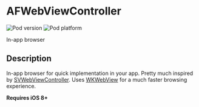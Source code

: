 AFWebViewController
===================
![Pod version](http://img.shields.io/cocoapods/v/AFWebViewController.svg?style=flat)
![Pod platform](http://img.shields.io/cocoapods/p/AFWebViewController.svg?style=flat)

In-app browser

## Description

In-app browser for quick implementation in your app. Pretty much inspired by [SVWebViewController](https://github.com/TransitApp/SVWebViewController). 
Uses [WKWebView](https://developer.apple.com/library/IOs/documentation/WebKit/Reference/WKWebView_Ref/index.html) for a much faster browsing experience. 

**Requires iOS 8+**

